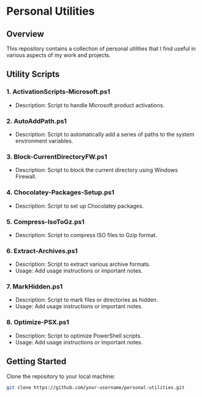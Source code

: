 # Personal Utilities

## Overview

This repository contains a collection of personal utilities that I find useful in various aspects of my work and projects.

## Utility Scripts

### 1. ActivationScripts-Microsoft.ps1

- Description: Script to handle Microsoft product activations.

### 2. AutoAddPath.ps1

- Description: Script to automatically add a series of paths to the system environment variables.

### 3. Block-CurrentDirectoryFW.ps1

- Description: Script to block the current directory using Windows Firewall.

### 4. Chocolatey-Packages-Setup.ps1

- Description: Script to set up Chocolatey packages.

### 5. Compress-IsoToGz.ps1

- Description: Script to compress ISO files to Gzip format.

### 6. Extract-Archives.ps1

- Description: Script to extract various archive formats.
- Usage: Add usage instructions or important notes.

### 7. MarkHidden.ps1

- Description: Script to mark files or directories as hidden.
- Usage: Add usage instructions or important notes.

### 8. Optimize-PSX.ps1

- Description: Script to optimize PowerShell scripts.
- Usage: Add usage instructions or important notes.

## Getting Started

Clone the repository to your local machine:

```bash
git clone https://github.com/your-username/personal-utilities.git

